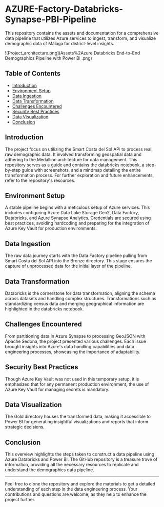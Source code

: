 # AZURE-Factory-Databricks-Synapse-PBI-Pipeline

This repository contains the assets and documentation for a comprehensive data pipeline that utilizes Azure services to ingest, transform, and visualize demographic data of Málaga for district-level insights.

![Project_architecture.png](Assets%2Azure Databricks End-to-End Demographics Pipeline with Power BI .png)


## Table of Contents

- [Introduction](#introduction)
- [Environment Setup](#environment-setup)
- [Data Ingestion](#data-ingestion)
- [Data Transformation](#data-transformation)
- [Challenges Encountered](#challenges-encountered)
- [Security Best Practices](#security-best-practices)
- [Data Visualization](#data-visualization)
- [Conclusion](#conclusion)

## Introduction

The project focus on utilizing the Smart Costa del Sol API to process real, raw demographic data. It involved transforming geospatial data and adhering to the Medallion architecture for data management. This repository serves as a guide and contains the databricks notebook, a step-by-step guide with screenshots, and a mindmap detailing the entire transformation process. For further exploration and future enhancements, refer to the repository's resources.

## Environment Setup

A stable pipeline begins with a meticulous setup of Azure services. This includes configuring Azure Data Lake Storage Gen2, Data Factory, Databricks, and Azure Synapse Analytics. Credentials are secured using best practices, avoiding hardcoding and preparing for the integration of Azure Key Vault for production environments.

## Data Ingestion

The raw data journey starts with the Data Factory pipeline pulling from Smart Costa del Sol API into the Bronze directory. This stage ensures the capture of unprocessed data for the initial layer of the pipeline.

## Data Transformation

Databricks is the cornerstone for data transformation, aligning the schema across datasets and handling complex structures. Transformations such as standardizing census data and merging geographical information are highlighted in the databricks notebook.

## Challenges Encountered

From partitioning data in Azure Synapse to processing GeoJSON with Apache Sedona, the project presented various challenges. Each issue brought insights into Azure's data handling capabilities and data engineering processes, showcasing the importance of adaptability.

## Security Best Practices

Though Azure Key Vault was not used in this temporary setup, it is emphasized that for any permanent production environment, the use of Azure Key Vault for managing secrets is mandatory.

## Data Visualization

The Gold directory houses the transformed data, making it accessible to Power BI for generating insightful visualizations and reports that inform strategic decisions.

## Conclusion

This overview highlights the steps taken to construct a data pipeline using Azure Databricks and Power BI. The GitHub repository is a treasure trove of information, providing all the necessary resources to replicate and understand the demographics data pipeline.

---

Feel free to clone the repository and explore the materials to get a detailed understanding of each step in the data engineering process. Your contributions and questions are welcome, as they help to enhance the project further.
